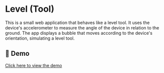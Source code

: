 # Level (Tool)

This is a small web application that behaves like a level tool. It uses the device's accelerometer to measure the angle of the device in relation to the ground. The app displays a bubble that moves according to the device's orientation, simulating a level tool.

## 🚀 Demo
[Click here to view the demo](https://black-backdoor.github.io/level-tool/)